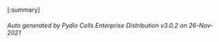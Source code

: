 






[:summary]

###### Auto generated by Pydio Cells Enterprise Distribution v3.0.2 on 26-Nov-2021

